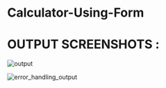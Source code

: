 # Calculator-Using-Form


# OUTPUT SCREENSHOTS :

![output](https://user-images.githubusercontent.com/99710364/218970414-9555d701-5229-4c69-93cf-8501787072ff.png)

![error_handling_output](https://user-images.githubusercontent.com/99710364/218970420-a208acfb-aa36-41e3-9bbe-063ca4504581.png)



